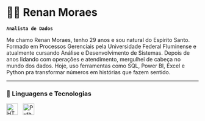 # 👨‍💻 Renan Moraes

**`Analista de Dados`**

Me chamo Renan Moraes, tenho 29 anos e sou natural do Espírito Santo. Formado em Processos Gerenciais pela Universidade Federal Fluminense e atualmente cursando Análise e Desenvolvimento de Sistemas. 
Depois de anos lidando com operações e atendimento, mergulhei de cabeça no mundo dos dados. Hoje, uso ferramentas como SQL, Power BI, Excel e Python pra transformar números em histórias que fazem sentido.


---

### 🤖 Linguagens e Tecnologias

<img 
    align="left" 
    alt="HTML"
    title="HTML" 
    width="30px" 
    style="padding-right: 10px;" 
    src="https://cdn.jsdelivr.net/gh/devicons/devicon@latest/icons/postgresql/postgresql-original.svg" 
/>
<img 
    align="left" 
    alt="Python" 
    title="Python"
    width="30px" 
    style="padding-right: 10px;" 
    src="https://cdn.jsdelivr.net/gh/devicons/devicon@latest/icons/python/python-original.svg"
/>    


<br/>
<br/>


